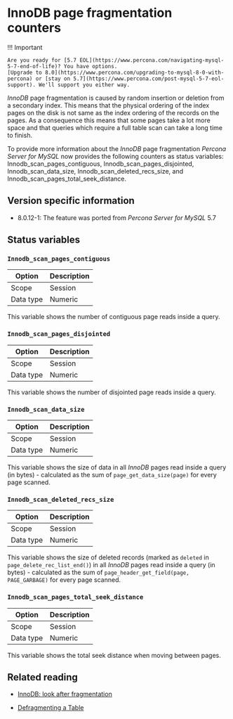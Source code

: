 # InnoDB page fragmentation counters

!!! Important

    Are you ready for [5.7 EOL](https://www.percona.com/navigating-mysql-5-7-end-of-life)? You have options.
    [Upgrade to 8.0](https://www.percona.com/upgrading-to-mysql-8-0-with-percona) or [stay on 5.7](https://www.percona.com/post-mysql-5-7-eol-support). We'll support you either way.

*InnoDB* page fragmentation is caused by random insertion or deletion from a
secondary index. This means that the physical ordering of the index pages on
the disk is not same as the index ordering of the records on the pages. As a
consequence this means that some pages take a lot more space and that queries
which require a full table scan can take a long time to finish.

To provide more information about the *InnoDB* page fragmentation 
*Percona Server for MySQL* now provides the following counters as status variables:
Innodb_scan_pages_contiguous,
Innodb_scan_pages_disjointed, Innodb_scan_data_size,
Innodb_scan_deleted_recs_size, and
Innodb_scan_pages_total_seek_distance.

## Version specific information

* 8.0.12-1: The feature was ported from *Percona Server for MySQL* 5.7

## Status variables

### `Innodb_scan_pages_contiguous`

| Option    | Description |
|-----------|-------------|
| Scope     | Session     |
| Data type | Numeric     |

This variable shows the number of contiguous page reads inside a query.

### `Innodb_scan_pages_disjointed`

| Option    | Description |
|-----------|-------------|
| Scope     | Session     |
| Data type | Numeric     |

This variable shows the number of disjointed page reads inside a query.

### `Innodb_scan_data_size`


| Option    | Description |
|-----------|-------------|
| Scope     | Session     |
| Data type | Numeric     |

This variable shows the size of data in all *InnoDB* pages read inside a
query (in bytes) - calculated as the sum of `page_get_data_size(page)` for
every page scanned.

### `Innodb_scan_deleted_recs_size`


| Option    | Description |
|-----------|-------------|
| Scope     | Session     |
| Data type | Numeric     |

This variable shows the size of deleted records (marked as `deleted` in
`page_delete_rec_list_end()`) in all *InnoDB* pages read inside a query
(in bytes) - calculated as the sum of `page_header_get_field(page,
PAGE_GARBAGE)` for every page scanned.

### `Innodb_scan_pages_total_seek_distance`

| Option    | Description |
|-----------|-------------|
| Scope     | Session     |
| Data type | Numeric     |

This variable shows the total seek distance when moving between pages.

## Related reading

* [InnoDB: look after fragmentation](https://www.percona.com/blog/2009/11/05/innodb-look-after-fragmentation/)

* [Defragmenting a Table](https://dev.mysql.com/doc/refman/8.0/en/innodb-file-defragmenting.html)
